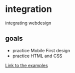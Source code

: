 # integration
integrating webdesign

## goals

* practice Mobile First design
* practice HTML and CSS
 
[Link to the examples](http://innoveduc.fr/website-templates/)

